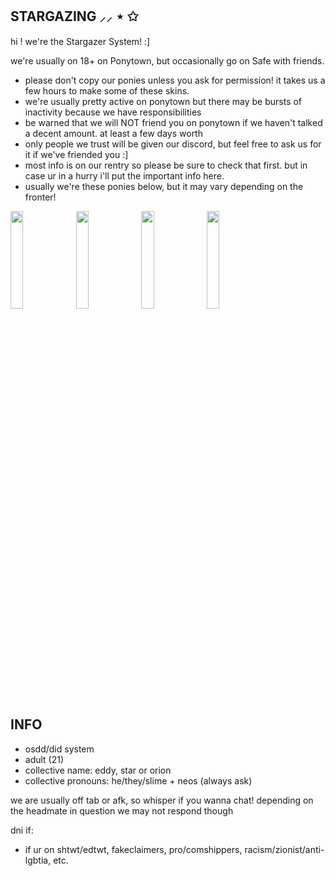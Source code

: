 **STARGAZING ⸝⸝ ⋆ ✩**
-------------------------------------------------------------------------------

hi ! we're the Stargazer System! :]

we're usually on 18+ on Ponytown, but occasionally go on Safe with friends.

- please don't copy our ponies unless you ask for permission! it takes us a few hours to make some of these skins.
- we're usually pretty active on ponytown but there may be bursts of inactivity because we have responsibilities
- be warned that we will NOT friend you on ponytown if we haven't talked a decent amount. at least a few days worth
- only people we trust will be given our discord, but feel free to ask us for it if we've friended you :]
- most info is on our rentry so please be sure to check that first. but in case ur in a hurry i'll put the important info here.
- usually we're these ponies below, but it may vary depending on the fronter!

<img src="https://i.imgur.com/sg2Xvl5.png" width=20% height=20%> <img src="https://i.imgur.com/EJhNBlD.png" width=20% height=20%> <img src="https://i.imgur.com/7Z0y30x.png" width=20% height=20%> <img src="https://i.imgur.com/H6zfWTH.png" width=20% height=20%>

**INFO**
------------------------------------------------------------------------------
- osdd/did system
- adult (21)
- collective name: eddy, star or orion
- collective pronouns: he/they/slime + neos (always ask)

we are usually off tab or afk, so whisper if you wanna chat! depending on the headmate in question we may not respond though

dni if:
- if ur on shtwt/edtwt, fakeclaimers, pro/comshippers, racism/zionist/anti-lgbtia, etc.
